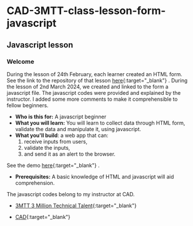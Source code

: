 # CAD-3MTT-class-lesson-form-javascript

## Javascript lesson

### Welcome

During the lesson of 24th February, each learner created an HTML form.
See the link to the repository of that lesson [here](https://github.com/aademola1979/form-practice){:target="_blank"}
. During the lesson of 2nd March 2024, we created and linked to the form a javascript file. The javascript codes were provided and explained by the instructor. I added some more comments to make it comprehensible to fellow beginners.

- **Who is this for:** A javascript beginner
- **What you will learn:** You will learn to collect data through HTML form, validate the data and manipulate it, using javascript.
- **What you'll build**: a web app that can:
  1. receive inputs from users,
  2. validate the inputs,
  3. and send it as an alert to the browser.

See the demo [here](https://aademola1979.github.io/CAD-3MTT-class-lesson-form-javascript/){:target="_blank"}
.

- **Prerequisites:** A basic knowledge of HTML and javascript will aid comprehension.

The javascript codes belong to my instructor at CAD.

- [3MTT 3 Million Technical Talent](https://3mtt.nitda.gov.ng/){:target="_blank"}

- [CAD](https://www.cadconsultinglimited.com/){:target="_blank"}

